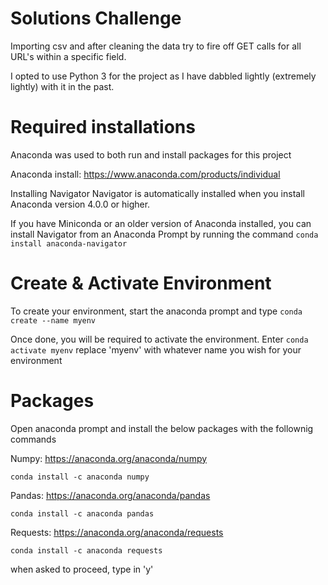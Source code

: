 # Solutions Challenge
Importing csv and after cleaning the data try to fire off GET calls for all URL's within a specific field.

I opted to use Python 3 for the project as I have dabbled lightly (extremely lightly) with it in the past.

# Required installations
Anaconda was used to both run and install packages for this project

Anaconda install: https://www.anaconda.com/products/individual

Installing Navigator
Navigator is automatically installed when you install Anaconda version 4.0.0 or higher.

If you have Miniconda or an older version of Anaconda installed, you can install Navigator from an Anaconda Prompt by running the command ```conda install anaconda-navigator```

# Create & Activate Environment

To create your environment, start the anaconda prompt and type ```conda create --name myenv```

Once done, you will be required to activate the environment. Enter ```conda activate myenv```
replace 'myenv' with whatever name you wish for your environment

# Packages

Open anaconda prompt and install the below packages with the follownig commands

Numpy: https://anaconda.org/anaconda/numpy

```conda install -c anaconda numpy```

Pandas: https://anaconda.org/anaconda/pandas

```conda install -c anaconda pandas```

Requests: https://anaconda.org/anaconda/requests

```conda install -c anaconda requests```

when asked to proceed, type in 'y'

